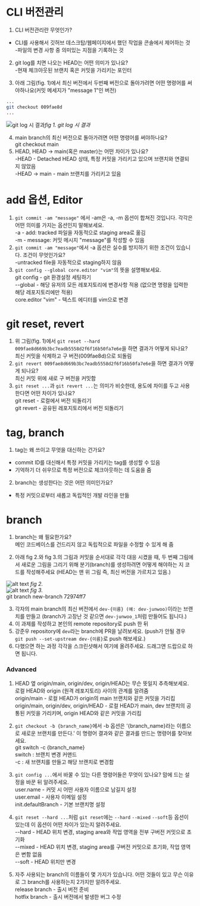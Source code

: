 # CLI 버전관리
1. CLI 버전관리란 무엇인가?<br>
- CLI를 사용해서 깃허브 데스크탑/웹페이지에서 했던 작업을 콘솔에서 제어하는 것<br>
-파일의 변경 사항 중 의미있는 지점을 기록하는 것
2. git log를 치면 나오는 HEAD는 어떤 의미가 있나요?<br>
-현재 체크아웃된 브랜치 혹은 커밋을 가리키는 포인터

3. 아래 그림(fig. 1)에서 최신 버전에서 두번째 버전으로 돌아가려면 어떤 명령어를 써야하나요(커밋 메세지가 "message 1"인 버전)
```bash
...
git checkout 009fae8d
...
```
![git log 시 결과](./sources/commit_log1.png)*fig 1. git log 시 결과* <br>

4. main branch의 최신 버전으로 돌아가려면 어떤 명령어를 써야하나요?<br>
git checkout main
5. HEAD, HEAD -> main(혹은 master)는 어떤 차이가 있나요?<br>
-HEAD - Detached HEAD 상태, 특정 커밋을 가리키고 있으며 브랜치와 연결되지 않았음<br>
-HEAD -> main - main 브랜치를 가리키고 있음

# add 옵션, Editor
1. `git commit -am "message"` 에서 -am은 -a, -m 옵션이 합쳐진 것입니다. 각각은 어떤 의미를 가지는 옵션인지 말해보세요.<br>
-a - add: tracked 파일을 자동적으로 staging area로 옮김<br>
-m - message: 커밋 메시지 "message"를 작성할 수 있음
2. `git commit -am "message"`에서 -a 옵션은 실수를 방지하기 위한 조건이 있습니다. 조건이 무엇인가요?<br>
-untracked file을 자동적으로 staging하지 않음
3. `git config --global core.editor "vim"`의 뜻을 설명해보세요.<br>
git config - git 환경설정 세팅하기<br>
--global - 해당 유저의 모든 레포지토리에 변경사항 적용 (없으면 명령을 입력한 해당 레포지토리에만 적용)<br>
core.editor "vim" - 텍스트 에디터를 vim으로 변경

# git reset, revert
1. 위 그림(fig. 1)에서 `git reset --hard 009fae8d669b3bc7eadb5558d2f6f16b50fa7e6e`을 하면 결과가 어떻게 되나요?<br>
최신 커밋을 삭제하고 구 버전(009fae8d)으로 되돌림
2. `git revert 009fae8d669b3bc7eadb5558d2f6f16b50fa7e6e`을 하면 결과가 어떻게 되나요?<br>
최신 커밋 위에 새로 구 버전을 커밋함
3. `git reset ...`과 `git revert ...`는 의미가 비슷한데, 용도에 차이를 두고 사용한다면 어떤 차이가 있나요?<br>
git reset - 로컬에서 버전 되돌리기<br>
git revert - 공유된 레포지토리에서 버전 되돌리기

# tag, branch
1. tag는 왜 쓰이고 무엇을 대신하는 건가요?<br>
- commit ID를 대신해서 특정 커밋을 가리키는 tag를 생성할 수 있음<br>
- 기억하기 더 쉬우므로 특정 버전으로 체크아웃하는 데 도움을 줌

2. branch는 생성한다는 것은 어떤 의미인가요?<br>
- 특정 커밋으로부터 새롭고 독립적인 개발 라인을 만듦

# branch
1. branch는 왜 필요한가요?<br>
메인 코드베이스를 건드리지 않고 독립적으로 파일을 수정할 수 있게 해 줌

2. 아래 fig 2.와 fig 3.의 그림과 커밋을 순서대로 각각 대응 시켰을 때, 두 번째 그림에서 새로운 그림을 그리기 위해 분기(branch)를 생성하려면 어떻게 해야하는 지 코드를 작성해주세요 (HEAD는 맨 위 그림 즉, 최신 버전을 가르치고 있음.) 

![alt text](./sources/log_visualization.png) *fig 2.*<br>
![alt text](./sources/commit_log2.png) *fig 3.*<br>
git branch new-branch 72974ff7


3. 각자의 main branch의 최신 버전에서 `dev-{이름} (예: dev-junwoo)`이라는 브랜치를 만들고 (branch가 고장난 것 같으면 `dev-junwoo_1`처럼 만들어도 됩니다.)
4. 이 과제를 작성하고 본인의 remote repository로 push 한 뒤
5. 강준우 repository에 `dev`라는 branch에 PR을 날려보세요. (push가 안될 경우 `git push --set-upstream dev-{이름}`로 push 해보세요.)
6. 다했으면 하는 과정 각각을 스크린샷해서 여기에 올려주세요. 드래그앤 드랍으로 하면 됩니다.

### Advanced
1. HEAD 옆 origin/main, origin/dev, origin/HEAD는 무슨 뜻일지 추측해보세요.<br>
로컬 HEAD와 origin (원격 레포지토리) 사이의 관계를 알려줌<br>
origin/main - 로컬 HEAD가 origin의 main 브랜치와 같은 커밋을 가리킴<br>
origin/main, origin/dev, origin/HEAD - 로컬 HEAD가 main, dev 브랜치의 공통된 커밋을 가리키며, origin HEAD와 같은 커밋을 가리킴
2. `git checkout -b {branch_name}`에서 -b 옵션은 '{branch_name}라는 이름으로 새로운 브랜치를 만든다.' 이 명령어 결과와 같은 결과를 만드는 명령어를 찾아보세요.<br>
git switch -c {branch_name}<br>
switch : 브랜치 변경 커맨드<br>
-c : 새 브랜치를 만들고 해당 브랜치로 변경함
3. `git config ...`에서 바꿀 수 있는 다른 명령어들은 무엇이 있나요? 맘에 드는 설정을 바꾼 뒤 알려주세요.<br>
user.name - 커밋 시 어떤 사용자 이름으로 남길지 설정<br>
user.email - 사용자 이메일 설정<br>
init.defaultBranch - 기본 브랜치명 설정
4. `git reset --hard ...`처럼 `git reset`에는 `--hard` `--mixed` `--soft`등 옵션이 있는데 이 옵션이 어떤 차이가 있는지 알려주세요.<br>
--hard - HEAD 위치 변경, staging area와 작업 영역을 전부 구버전 커밋으로 초기화<br>
--mixed - HEAD 위치 변경, staging area를 구버전 커밋으로 초기화, 작업 영역은 변함 없음<br>
--soft - HEAD 위치만 변경

5. 자주 사용되는 branch의 이름들이 몇 가지가 있습니다. 어떤 것들이 있고 무슨 이유로 그 branch를 사용하는지 2가지만 알려주세요.<br>
release branch - 출시 버전 준비<br>
hotfix branch - 출시 버전에서 발생한 버그 수정